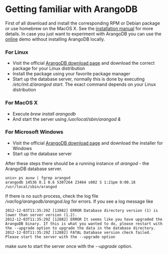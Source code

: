 Getting familiar with ArangoDB
==============================

First of all download and install the corresponding RPM or Debian package or use
homebrew on the MacOS X. See the [installation manual](../Installing/README.md) for more details.
In case you just want to experiment with ArangoDB you
can use the [online](https://www.arangodb.com/tryitout) demo without
installing ArangoDB locally.

### For Linux

* Visit the official [ArangoDB download page](https://www.arangodb.com/download)
  and download the correct package for your Linux distribution
* Install the package using your favorite package manager
* Start up the database server, normally this is done by
  executing */etc/init.d/arangod start*. The exact command
  depends on your Linux distribution

### For MacOS X

* Execute *brew install arangodb*
* And start the server using */usr/local/sbin/arangod &*

### For Microsoft Windows

* Visit the official [ArangoDB download page](https://www.arangodb.com/download)
  and download the installer for Windows
* Start up the database server

After these steps there should be a running instance of *_arangod_* -
the ArangoDB database server.

    unix> ps auxw | fgrep arangod
    arangodb 14536 0.1 0.6 5307264 23464 s002 S 1:21pm 0:00.18 /usr/local/sbin/arangod

If there is no such process, check the log file
*/var/log/arangodb/arangod.log* for errors. If you see a log message
like

    2012-12-03T11:35:29Z [12882] ERROR Database directory version (1) is lower than server version (1.2).
    2012-12-03T11:35:29Z [12882] ERROR It seems like you have upgraded the ArangoDB binary. If this is what you wanted to do, please restart with the --upgrade option to upgrade the data in the database directory.
    2012-12-03T11:35:29Z [12882] FATAL Database version check failed. Please start the server with the --upgrade option

make sure to start the server once with the *--upgrade* option.
